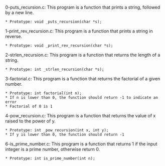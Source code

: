0-puts_recursion.c: This program is a function that prints a string, followed by a new line.

	* Prototype: void _puts_recursion(char *s);

1-print_rev_recursion.c: This program is a function that prints a string in reverse.

	* Prototype: void _print_rev_recursion(char *s);

2-strlen_recursion.c: This program is a function that returns the length of a string.

	* Prototype: int _strlen_recursion(char *s);

3-factorial.c: This program is a function that returns the factorial of a given number.

	* Prototype: int factorial(int n);
	* If n is lower than 0, the function should return -1 to indicate an error
	* Factorial of 0 is 1

4-pow_recursion.c: This program is a function that returns the value of x raised to the power of y.

	* Prototype: int _pow_recursion(int x, int y);
	* If y is lower than 0, the function should return -1

6-is_prime_number.c: This program is a function that returns 1 if the input integer is a prime number, otherwise return 0.

	* Prototype: int is_prime_number(int n);
